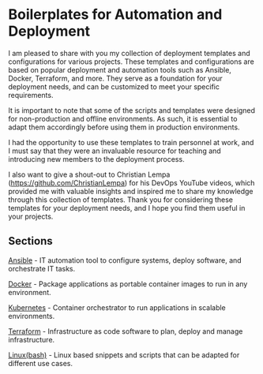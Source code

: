 # Boilerplates for Automation and Deployment

I am pleased to share with you my collection of deployment templates and configurations for various projects. These templates and configurations are based on popular deployment and automation tools such as Ansible, Docker, Terraform, and more. They serve as a foundation for your deployment needs, and can be customized to meet your specific requirements.

It is important to note that some of the scripts and templates were designed for non-production and offline environments. As such, it is essential to adapt them accordingly before using them in production environments.

I had the opportunity to use these templates to train personnel at work, and I must say that they were an invaluable resource for teaching and introducing new members to the deployment process.

I also want to give a shout-out to Christian Lempa (https://github.com/ChristianLempa) for his DevOps YouTube videos, which provided me with valuable insights and inspired me to share my knowledge through this collection of templates. Thank you for considering these templates for your deployment needs, and I hope you find them useful in your projects.

## [](https://github.com/scottiepowell/boilerplates-xcad2k#sections)Sections

[Ansible](https://github.com/scottiepowell/IaC/tree/main/ansible) - IT automation tool to configure systems, deploy software, and orchestrate IT tasks.

[Docker](https://github.com/scottiepowell/IaC/tree/main/Docker) - Package applications as portable container images to run in any environment.

[Kubernetes](https://github.com/scottiepowell/IaC/tree/main/kubernetes) - Container orchestrator to run applications in scalable environments.

[Terraform](https://github.com/scottiepowell/IaC/tree/main/terraform) - Infrastructure as code software to plan, deploy and manage infrastructure.

[Linux(bash)](https://github.com/scottiepowell/IaC/tree/main/Bash(Linux)) - Linux based snippets and scripts that can be adapted for different use cases.

